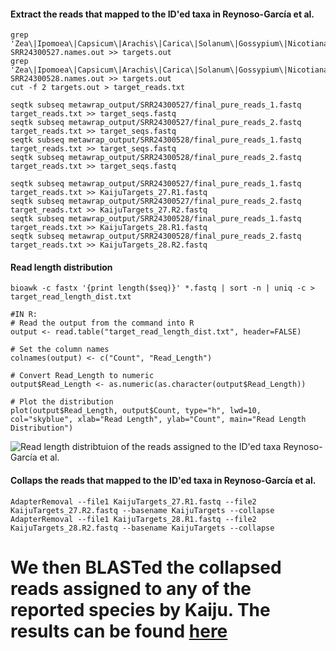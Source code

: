#### Extract the reads that mapped to the ID'ed taxa in Reynoso-García et al.
```
grep 'Zea\|Ipomoea\|Capsicum\|Arachis\|Carica\|Solanum\|Gossypium\|Nicotiana' SRR24300527.names.out >> targets.out
grep 'Zea\|Ipomoea\|Capsicum\|Arachis\|Carica\|Solanum\|Gossypium\|Nicotiana' SRR24300528.names.out >> targets.out
cut -f 2 targets.out > target_reads.txt

seqtk subseq metawrap_output/SRR24300527/final_pure_reads_1.fastq target_reads.txt >> target_seqs.fastq
seqtk subseq metawrap_output/SRR24300527/final_pure_reads_2.fastq target_reads.txt >> target_seqs.fastq
seqtk subseq metawrap_output/SRR24300528/final_pure_reads_1.fastq target_reads.txt >> target_seqs.fastq
seqtk subseq metawrap_output/SRR24300528/final_pure_reads_2.fastq target_reads.txt >> target_seqs.fastq

seqtk subseq metawrap_output/SRR24300527/final_pure_reads_1.fastq target_reads.txt >> KaijuTargets_27.R1.fastq
seqtk subseq metawrap_output/SRR24300527/final_pure_reads_2.fastq target_reads.txt >> KaijuTargets_27.R2.fastq
seqtk subseq metawrap_output/SRR24300528/final_pure_reads_1.fastq target_reads.txt >> KaijuTargets_28.R1.fastq
seqtk subseq metawrap_output/SRR24300528/final_pure_reads_2.fastq target_reads.txt >> KaijuTargets_28.R2.fastq
```

#### Read length distribution 
```
bioawk -c fastx '{print length($seq)}' *.fastq | sort -n | uniq -c > target_read_length_dist.txt

#IN R:
# Read the output from the command into R
output <- read.table("target_read_length_dist.txt", header=FALSE)

# Set the column names
colnames(output) <- c("Count", "Read_Length")

# Convert Read_Length to numeric
output$Read_Length <- as.numeric(as.character(output$Read_Length))

# Plot the distribution
plot(output$Read_Length, output$Count, type="h", lwd=10, col="skyblue", xlab="Read Length", ylab="Count", main="Read Length Distribution")
```

![Read length distribtuion of the reads assigned to the ID'ed taxa Reynoso-García et al.](readlendist.PNG)

#### Collaps the reads that mapped to the ID'ed taxa in Reynoso-García et al.
```
AdapterRemoval --file1 KaijuTargets_27.R1.fastq --file2 KaijuTargets_27.R2.fastq --basename KaijuTargets --collapse
AdapterRemoval --file1 KaijuTargets_28.R1.fastq --file2 KaijuTargets_28.R2.fastq --basename KaijuTargets --collapse
```

# We then BLASTed the collapsed reads assigned to any of the reported species by Kaiju. The results can be found [here](https://raw.githubusercontent.com/AleksandraLaura/DietComment/main/S3_Table.tsv)

